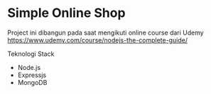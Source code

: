 # Simple Online Shop
Project ini dibangun pada saat mengikuti online course dari Udemy </br>
https://www.udemy.com/course/nodejs-the-complete-guide/

Teknologi Stack
- Node.js
- Expressjs
- MongoDB
